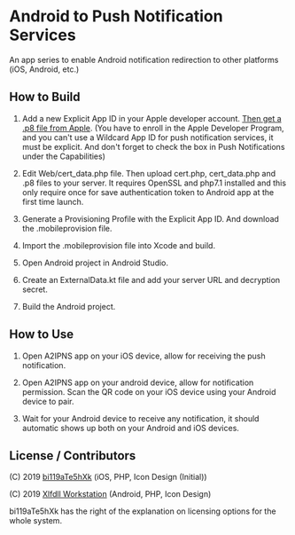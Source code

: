# Android to Push Notification Services
An app series to enable Android notification redirection to other platforms (iOS, Android, etc.)

## How to Build

1. Add a new Explicit App ID in your Apple developer account. [Then get a .p8 file from Apple](https://developer.apple.com/documentation/usernotifications/setting_up_a_remote_notification_server/establishing_a_token-based_connection_to_apns). (You have to enroll in the Apple Developer Program, and you can't use a Wildcard App ID for push notification services, it must be explicit. And don't forget to check the box in Push Notifications under the Capabilities)

2. Edit Web/cert_data.php file. Then upload cert.php, cert_data.php and .p8 files to your server. It requires OpenSSL and php7.1 installed and this only require once for save authentication token to Android app at the first time launch.

3. Generate a Provisioning Profile with the Explicit App ID. And download the .mobileprovision file.

4. Import the .mobileprovision file into Xcode and build.

5. Open Android project in Android Studio.

6. Create an ExternalData.kt file and add your server URL and decryption secret.

7. Build the Android project.


## How to Use

1. Open A2IPNS app on your iOS device, allow for receiving the push notification.

2. Open A2IPNS app on your android device, allow for notification permission. Scan the QR code on your iOS device using your Android device to pair.

3. Wait for your Android device to receive any notification, it should automatic shows up both on your Android and iOS devices.

## License / Contributors

(C) 2019 [bi119aTe5hXk](https://blog.bi119ate5hxk.net) (iOS, PHP, Icon Design (Initial))

(C) 2019 [Xlfdll Workstation](https://xlfdll.github.io) (Android, PHP, Icon Design)

bi119aTe5hXk has the right of the explanation on licensing options for the whole system.
